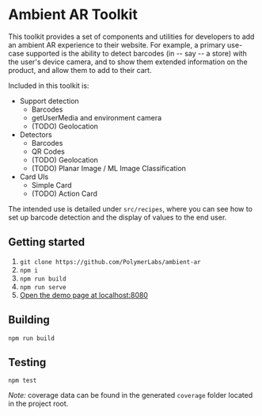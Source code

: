 # Ambient AR Toolkit

This toolkit provides a set of components and utilities for developers to add an
ambient AR experience to their website. For example, a primary use-case supported
is the ability to detect barcodes (in -- say -- a store) with the user's device
camera, and to show them extended information on the product, and allow them to
add to their cart.

Included in this toolkit is:

* Support detection
  * Barcodes
  * getUserMedia and environment camera
  * (TODO) Geolocation
* Detectors
  * Barcodes
  * QR Codes
  * (TODO) Geolocation
  * (TODO) Planar Image / ML Image Classification
* Card UIs
  * Simple Card
  * (TODO) Action Card

The intended use is detailed under `src/recipes`, where you can see how to set
up barcode detection and the display of values to the end user.

## Getting started

1. `git clone https://github.com/PolymerLabs/ambient-ar`
1. `npm i`
1. `npm run build`
1. `npm run serve`
1. [Open the demo page at localhost:8080](http://localhost:8080)

## Building

`npm run build`

## Testing

`npm test`

_Note:_ coverage data can be found in the generated `coverage` folder located in
the project root.
